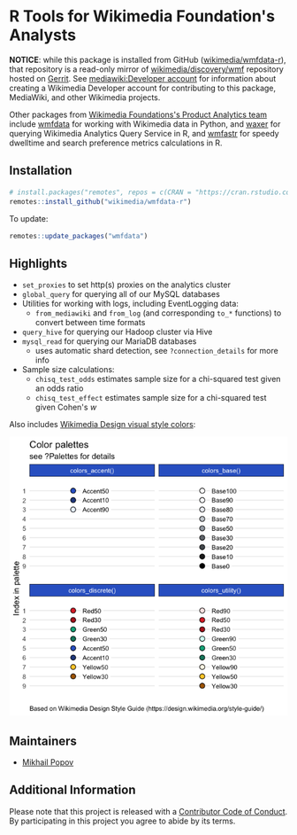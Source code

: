 # R Tools for Wikimedia Foundation's Analysts

**NOTICE**: while this package is installed from GitHub ([wikimedia/wmfdata-r](https://github.com/wikimedia/wmfdata-r)), that repository is a read-only mirror of [wikimedia/discovery/wmf](https://gerrit.wikimedia.org/g/wikimedia/discovery/wmf) repository hosted on [Gerrit](https://www.mediawiki.org/wiki/Gerrit). See [mediawiki:Developer account](https://www.mediawiki.org/wiki/Developer_account) for information about creating a Wikimedia Developer account for contributing to this package, MediaWiki, and other Wikimedia projects.

Other packages from [Wikimedia Foundations's Product Analytics team](https://www.mediawiki.org/wiki/Product_Analytics) include [wmfdata](https://github.com/wikimedia/wmfdata-python) for working with Wikimedia data in Python, and [waxer](https://github.com/wikimedia/waxer) for querying Wikimedia Analytics Query Service in R, and [wmfastr](https://github.com/wikimedia/wmfastr) for speedy dwelltime and search preference metrics calculations in R.

## Installation

```R
# install.packages("remotes", repos = c(CRAN = "https://cran.rstudio.com/"))
remotes::install_github("wikimedia/wmfdata-r")
```

To update:

```R
remotes::update_packages("wmfdata")
```

## Highlights

- `set_proxies` to set http(s) proxies on the analytics cluster
- `global_query` for querying all of our MySQL databases
- Utilities for working with logs, including EventLogging data:
  - `from_mediawiki` and `from_log` (and corresponding `to_*` functions) to convert between time formats
- `query_hive` for querying our Hadoop cluster via Hive
- `mysql_read` for querying our MariaDB databases
  - uses automatic shard detection, see `?connection_details` for more info
- Sample size calculations:
    - `chisq_test_odds` estimates sample size for a chi-squared test given an odds ratio
    - `chisq_test_effect` estimates sample size for a chi-squared test given Cohen's *w*

Also includes [Wikimedia Design visual style colors](https://design.wikimedia.org/style-guide/visual-style_colors.html):

![Color palettes included in the package based on Wikimedia Design Style Guide](palettes.png)

## Maintainers

- [Mikhail Popov](https://meta.wikimedia.org/wiki/User:MPopov_(WMF))

## Additional Information

Please note that this project is released with a [Contributor Code of Conduct](CONDUCT.md). By participating in this project you agree to abide by its terms.
